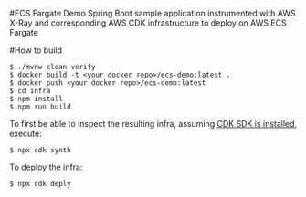 #ECS Fargate Demo
Spring Boot sample application instrumented with AWS X-Ray and corresponding AWS CDK infrastructure to deploy on AWS ECS Fargate

#How to build
```shell
$ ./mvnw clean verify
$ docker build -t <your docker repo>/ecs-demo:latest .
$ docker push <your docker repo>/ecs-demo:latest
$ cd infra
$ npm install
$ npm run build
```

To first be able to inspect the resulting infra, assuming [CDK SDK is installed](https://docs.aws.amazon.com/cdk/latest/guide/getting_started.html#getting_started_install), execute:
```shell
$ npx cdk synth
```

To deploy the infra:
```shell
$ npx cdk deply
```
